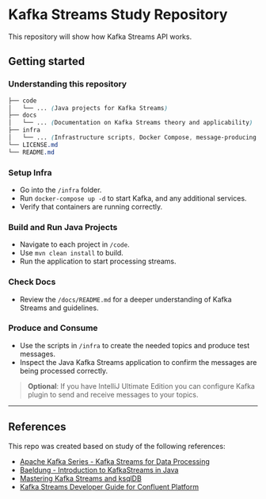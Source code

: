 # **Kafka Streams Study Repository**

This repository will show how Kafka Streams API works.

## Getting started

### Understanding this repository

```scss
├── code
│   └── ... (Java projects for Kafka Streams)
├── docs
│   └── ... (Documentation on Kafka Streams theory and applicability)
├── infra
│   └── ... (Infrastructure scripts, Docker Compose, message-producing scripts, etc.)
└── LICENSE.md
└── README.md
```

### Setup Infra

- Go into the `/infra` folder.
- Run `docker-compose up -d` to start Kafka, and any additional services.
- Verify that containers are running correctly.

### Build and Run Java Projects

- Navigate to each project in `/code`.
- Use `mvn clean install` to build.
- Run the application to start processing streams.

### Check Docs

- Review the `/docs/README.md` for a deeper understanding of Kafka Streams and guidelines.

### Produce and Consume

- Use the scripts in `/infra` to create the needed topics and produce test messages.
- Inspect the Java Kafka Streams application to confirm the messages are being processed correctly.

> **Optional**: If you have IntelliJ Ultimate Edition you can configure Kafka plugin to send and receive messages to your topics.

---
## References

This repo was created based on study of the following references:

- [Apache Kafka Series - Kafka Streams for Data Processing](https://www.udemy.com/course/kafka-streams)
- [Baeldung - Introduction to KafkaStreams in Java](https://www.baeldung.com/java-kafka-streams)
- [Mastering Kafka Streams and ksqlDB](https://learning.oreilly.com/library/view/mastering-kafka-streams/9781492062486/ch07.html)
- [Kafka Streams Developer Guide for Confluent Platform](https://docs.confluent.io/platform/current/streams/developer-guide/overview.html)

